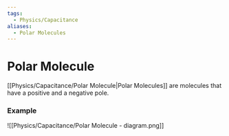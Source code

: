 ```yaml
---
tags:
  - Physics/Capacitance
aliases:
  - Polar Molecules
---
```

# Polar Molecule
[[Physics/Capacitance/Polar Molecule|Polar Molecules]] are molecules that have a positive and a negative pole.

### Example
![[Physics/Capacitance/Polar Molecule - diagram.png]]